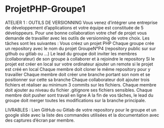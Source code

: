 # ProjetPHP-Groupe1


ATELIER 1 : OUTILS DE VERSIONNING
Vous venez d’intégrer une entreprise de développement d’applications et  votre équipe est constituée de 5 développeurs.  Pour une bonne collaboration votre chef de projet vous demande de travailler avec les outils de versionning de votre choix.
Les tâches sont les suivantes :
Vous créez un projet PHP 
Chaque groupe crée un repository avec le nom du projet  GroupeN°P4 (repository public sur sur github ou gitlab ou …)
Le lead du groupe doit inviter les membres (collaborateur) de son groupe à collaborer et à rejoindre le repository
Si le projet est créer en local sur votre ordinateur ajouter un remote si le projet est créé en local
Chaque membre doit cloner le même repository pour y travailler
Chaque membre doit créer une branche portant son nom et se positionner sur cette sa branche
Chaque collaborateur doit ajouter trois fichiers et réaliser au minimum 3 commits sur les fichiers.
Chaque membre doit ajouter au niveau du fichier .gitignore ses fichiers sensibles.
Chaque membre doit pusher sont travail en ligne 
A la fin de vos tâches, le lead du groupe doit merger toutes les modifications  sur la branche principale.
 
 
LIVRABLES :
Lien GitHub ou Gitlab de votre repository pour le groupe et un google slide avec la liste des commandes utilisées et la documentation avec des captures d’écran par membre.
